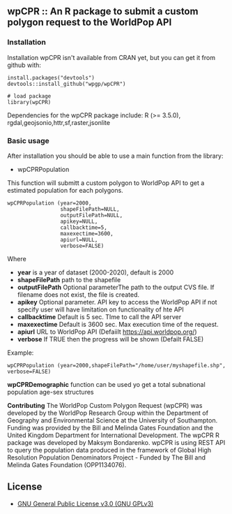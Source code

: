 ## wpCPR :: An R package to submit a custom polygon request to the WorldPop API 

### Installation

Installation wpCPR isn't available from CRAN yet, but you can get it from github with:

```
install.packages("devtools")
devtools::install_github("wpgp/wpCPR")

# load package
library(wpCPR)
```
Dependencies for the wpCPR package include: R (>= 3.5.0), rgdal,geojsonio,httr,sf,raster,jsonlite

### Basic usage

After installation you should be able to use a main function from the library:
 - wpCPRPopulation 
 
 This function will submitt a custom polygon to WorldPop API to get a estimated population for each polygons.
 
```
wpCPRPopulation (year=2000,
                 shapeFilePath=NULL,
                 outputFilePath=NULL,
                 apikey=NULL,
                 callbacktime=5,
                 maxexectime=3600,
                 apiurl=NULL,
                 verbose=FALSE)
```

Where
 - **year** is a year of dataset (2000-2020), default is 2000
 - **shapeFilePath** path to the shapefile
 - **outputFilePath**  Optional parameterThe path to the output CVS file. If filename does not exist, the file is created. 
 - **apikey** Optional parameter. API key to access the WorldPop API if not specify user will have limitation on functionality of hte API
 - **callbacktime** Default is 5 sec. TIme to call the API server               
 - **maxexectime** Default is 3600 sec. Max execution time of the request.
 - **apiurl**  URL to WorldPop API (Defaiilt https://api.worldpop.org/)
 - **verbose** If TRUE then the progress will be shown (Defailt FALSE)

Example:
 
```
wpCPRPopulation (year=2000,shapeFilePath="/home/user/myshapefile.shp", verbose=FALSE)

```

 **wpCPRDemographic**  function can be used yo get a total subnational population age-sex structures
 
 
 **Contributing**
The WorldPop Custom Polygon Request (wpCPR) was developed by the WorldPop Research Group within the Department of Geography and Environmental Science at the University of Southampton. Funding was provided by the Bill and Melinda Gates Foundation and the United Kingdom Department for International Development. The wpCPR R package was developed by Maksym Bondarenko. wpCPR is using REST API to query the population data produced in the framework of Global High Resolution Population Denominators Project - Funded by The Bill and Melinda Gates Foundation (OPP1134076). 
 
## License
* [GNU General Public License v3.0 (GNU GPLv3)](https://github.com/wpgp/wopr/blob/master/COPYING) 
